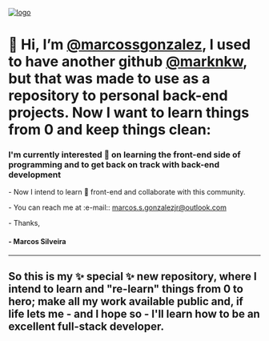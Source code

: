 <a href="https://www.linkedin.com/in/marcosgonzalezjr/" target="_blank"><img src="https://media.licdn.com/dms/image/C4D16AQFeJSf8v2bURA/profile-displaybackgroundimage-shrink_350_1400/0/1662152673085?e=1700697600&v=beta&t=3Dwgyfm3T-iHt0-F0aRx4BZZnNaG3t6LbY03ZTGF5_U" alt="logo"></a>
<h1 style="color = 'black';">👋 Hi, I’m <a href="https://www.github.com/marcossgonzalez" target="_blank"/>@marcossgonzalez</a>, I used to have another github <a href="https://www.github.com/marknkw" target="_blank">@marknkw</a>, but that was made to use as a repository to personal back-end projects. Now I want to learn things from 0 and keep things clean:</h1>
<h3> I'm currently interested 👀 on learning the front-end side of programming and to get back on track with back-end development</h3>
<p>- Now I intend to learn 🌱 front-end and collaborate with this community.</p>
<p>-  You can reach me at :e-mail:: <a href="mailto:marcos.s.gonzalezjr@outlook.com">marcos.s.gonzalezjr@outlook.com</a></p>

<p>- Thanks, 
  <h4>- Marcos Silveira</h4></p> 
<hr>
<h2>So this is my ✨ special ✨ new repository, where I intend to learn and "re-learn" things from 0 to hero; make all my work available public and, if life lets me - and I hope so - I'll learn how to be an excellent full-stack developer.</h2>
